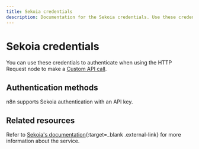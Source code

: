 ```yaml
---
title: Sekoia credentials
description: Documentation for the Sekoia credentials. Use these credentials to authenticate Sekoia in n8n, a workflow automation platform.
---
```


# Sekoia credentials

You can use these credentials to authenticate when using the HTTP Request node to make a [Custom API call](/integrations/custom-operations/).

## Authentication methods 

n8n supports Sekoia authentication with an API key.

## Related resources

Refer to [Sekoia's documentation](https://docs.sekoia.io/getting_started/){:target=_blank .external-link} for more information about the service.


<!-- 
TODO
If this is a credential-only node, add a link to the node page on n8n's website. For example: https://n8n.io/integrations/356-gmail/ 
View [example workflows and related content](https://n8n.io/integrations/_Name_/){:target=_blank .external-link} on n8n's website.
-->
